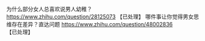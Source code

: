 为什么部分女人总喜欢说男人幼稚？	https://www.zhihu.com/question/28125073 【已处理】
哪件事让你觉得男女思维存在差异？直达问题	https://www.zhihu.com/question/48002836 【已处理】
